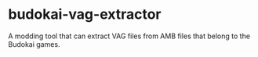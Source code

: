 # budokai-vag-extractor
 A modding tool that can extract VAG files from AMB files that belong to the Budokai games. 
